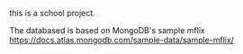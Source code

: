 this is a school project. 

The databased is based on MongoDB's sample mflix
https://docs.atlas.mongodb.com/sample-data/sample-mflix/